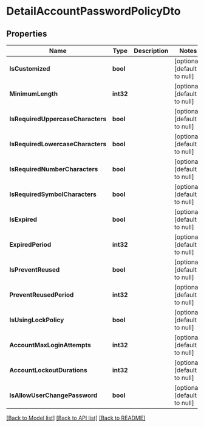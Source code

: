 # DetailAccountPasswordPolicyDto

## Properties
Name | Type | Description | Notes
------------ | ------------- | ------------- | -------------
**IsCustomized** | **bool** |  | [optional] [default to null]
**MinimumLength** | **int32** |  | [optional] [default to null]
**IsRequiredUppercaseCharacters** | **bool** |  | [optional] [default to null]
**IsRequiredLowercaseCharacters** | **bool** |  | [optional] [default to null]
**IsRequiredNumberCharacters** | **bool** |  | [optional] [default to null]
**IsRequiredSymbolCharacters** | **bool** |  | [optional] [default to null]
**IsExpired** | **bool** |  | [optional] [default to null]
**ExpiredPeriod** | **int32** |  | [optional] [default to null]
**IsPreventReused** | **bool** |  | [optional] [default to null]
**PreventReusedPeriod** | **int32** |  | [optional] [default to null]
**IsUsingLockPolicy** | **bool** |  | [optional] [default to null]
**AccountMaxLoginAttempts** | **int32** |  | [optional] [default to null]
**AccountLockoutDurations** | **int32** |  | [optional] [default to null]
**IsAllowUserChangePassword** | **bool** |  | [optional] [default to null]

[[Back to Model list]](../README.md#documentation-for-models) [[Back to API list]](../README.md#documentation-for-api-endpoints) [[Back to README]](../README.md)

